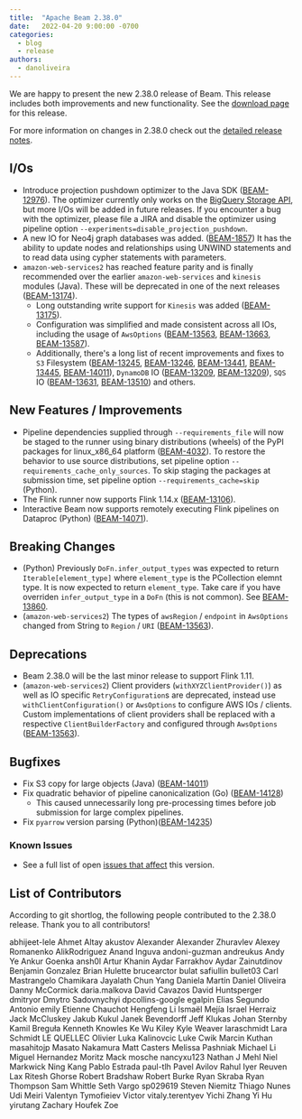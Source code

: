 ```yaml
---
title:  "Apache Beam 2.38.0"
date:   2022-04-20 9:00:00 -0700
categories:
  - blog
  - release
authors:
  - danoliveira
---
```


<!--
Licensed under the Apache License, Version 2.0 (the "License");
you may not use this file except in compliance with the License.
You may obtain a copy of the License at
http://www.apache.org/licenses/LICENSE-2.0
Unless required by applicable law or agreed to in writing, software
distributed under the License is distributed on an "AS IS" BASIS,
WITHOUT WARRANTIES OR CONDITIONS OF ANY KIND, either express or implied.
See the License for the specific language governing permissions and
limitations under the License.
-->

We are happy to present the new 2.38.0 release of Beam.
This release includes both improvements and new functionality.
See the [download page](/get-started/downloads/#2380-2022-04-20) for this release.

<!--more-->

For more information on changes in 2.38.0 check out the [detailed release notes](https://issues.apache.org/jira/secure/ReleaseNote.jspa?projectId=12319527&version=12351169).

## I/Os
* Introduce projection pushdown optimizer to the Java SDK ([BEAM-12976](https://issues.apache.org/jira/browse/BEAM-12976)). The optimizer currently only works on the [BigQuery Storage API](/documentation/io/built-in/google-bigquery/#storage-api), but more I/Os will be added in future releases. If you encounter a bug with the optimizer, please file a JIRA and disable the optimizer using pipeline option `--experiments=disable_projection_pushdown`.
* A new IO for Neo4j graph databases was added. ([BEAM-1857](https://issues.apache.org/jira/browse/BEAM-1857))  It has the ability to update nodes and relationships using UNWIND statements and to read data using cypher statements with parameters.
* `amazon-web-services2` has reached feature parity and is finally recommended over the earlier `amazon-web-services` and `kinesis` modules (Java). These will be deprecated in one of the next releases ([BEAM-13174](https://issues.apache.org/jira/browse/BEAM-13174)).
  * Long outstanding write support for `Kinesis` was added ([BEAM-13175](https://issues.apache.org/jira/browse/BEAM-13175)).
  * Configuration was simplified and made consistent across all IOs, including the usage of `AwsOptions` ([BEAM-13563](https://issues.apache.org/jira/browse/BEAM-13563), [BEAM-13663](https://issues.apache.org/jira/browse/BEAM-13663), [BEAM-13587](https://issues.apache.org/jira/browse/BEAM-13587)).
  * Additionally, there's a long list of recent improvements and fixes to
    `S3` Filesystem ([BEAM-13245](https://issues.apache.org/jira/browse/BEAM-13245), [BEAM-13246](https://issues.apache.org/jira/browse/BEAM-13246), [BEAM-13441](https://issues.apache.org/jira/browse/BEAM-13441), [BEAM-13445](https://issues.apache.org/jira/browse/BEAM-13445), [BEAM-14011](https://issues.apache.org/jira/browse/BEAM-14011)),
    `DynamoDB` IO ([BEAM-13209](https://issues.apache.org/jira/browse/BEAM-13009), [BEAM-13209](https://issues.apache.org/jira/browse/BEAM-13209)),
    `SQS` IO ([BEAM-13631](https://issues.apache.org/jira/browse/BEAM-13631), [BEAM-13510](https://issues.apache.org/jira/browse/BEAM-13510)) and others.

## New Features / Improvements

* Pipeline dependencies supplied through `--requirements_file` will now be staged to the runner using binary distributions (wheels) of the PyPI packages for linux_x86_64 platform ([BEAM-4032](https://issues.apache.org/jira/browse/BEAM-4032)). To restore the behavior to use source distributions, set pipeline option `--requirements_cache_only_sources`. To skip staging the packages at submission time, set pipeline option `--requirements_cache=skip` (Python).
* The Flink runner now supports Flink 1.14.x ([BEAM-13106](https://issues.apache.org/jira/browse/BEAM-13106)).
* Interactive Beam now supports remotely executing Flink pipelines on Dataproc (Python) ([BEAM-14071](https://issues.apache.org/jira/browse/BEAM-14071)).

## Breaking Changes

* (Python) Previously `DoFn.infer_output_types` was expected to return `Iterable[element_type]` where `element_type` is the PCollection elemnt type. It is now expected to return `element_type`. Take care if you have overriden `infer_output_type` in a `DoFn` (this is not common). See [BEAM-13860](https://issues.apache.org/jira/browse/BEAM-13860).
* (`amazon-web-services2`) The types of `awsRegion` / `endpoint` in `AwsOptions` changed from String to `Region` / `URI` ([BEAM-13563](https://issues.apache.org/jira/browse/BEAM-13563)).

## Deprecations

* Beam 2.38.0 will be the last minor release to support Flink 1.11.
* (`amazon-web-services2`) Client providers (`withXYZClientProvider()`) as well as IO specific `RetryConfiguration`s are deprecated, instead use `withClientConfiguration()` or `AwsOptions` to configure AWS IOs / clients.
  Custom implementations of client providers shall be replaced with a respective `ClientBuilderFactory` and configured through `AwsOptions` ([BEAM-13563](https://issues.apache.org/jira/browse/BEAM-13563)).

## Bugfixes

* Fix S3 copy for large objects (Java) ([BEAM-14011](https://issues.apache.org/jira/browse/BEAM-14011))
* Fix quadratic behavior of pipeline canonicalization (Go) ([BEAM-14128](https://issues.apache.org/jira/browse/BEAM-14128))
  * This caused unnecessarily long pre-processing times before job submission for large complex pipelines.
* Fix `pyarrow` version parsing (Python)([BEAM-14235](https://issues.apache.org/jira/browse/BEAM-14235))

### Known Issues

* See a full list of open [issues that affect](https://issues.apache.org/jira/issues/?jql=project%20%3D%20BEAM%20AND%20affectedVersion%20%3D%202.38.0%20ORDER%20BY%20priority%20DESC%2C%20updated%20DESC) this version.

## List of Contributors

According to git shortlog, the following people contributed to the 2.38.0 release. Thank you to all contributors!

abhijeet-lele
Ahmet Altay
akustov
Alexander
Alexander Zhuravlev
Alexey Romanenko
AlikRodriguez
Anand Inguva
andoni-guzman
andreukus
Andy Ye
Ankur Goenka
ansh0l
Artur Khanin
Aydar Farrakhov
Aydar Zainutdinov
Benjamin Gonzalez
Brian Hulette
brucearctor
bulat safiullin
bullet03
Carl Mastrangelo
Chamikara Jayalath
Chun Yang
Daniela Martín
Daniel Oliveira
Danny McCormick
daria.malkova
David Cavazos
David Huntsperger
dmitryor
Dmytro Sadovnychyi
dpcollins-google
egalpin
Elias Segundo Antonio
emily
Etienne Chauchot
Hengfeng Li
Ismaël Mejía
Israel Herraiz
Jack McCluskey
Jakub Kukul
Janek Bevendorff
Jeff Klukas
Johan Sternby
Kamil Breguła
Kenneth Knowles
Ke Wu
Kiley
Kyle Weaver
laraschmidt
Lara Schmidt
LE QUELLEC Olivier
Luka Kalinovcic
Luke Cwik
Marcin Kuthan
masahitojp
Masato Nakamura
Matt Casters
Melissa Pashniak
Michael Li
Miguel Hernandez
Moritz Mack
mosche
nancyxu123
Nathan J Mehl
Niel Markwick
Ning Kang
Pablo Estrada
paul-tlh
Pavel Avilov
Rahul Iyer
Reuven Lax
Ritesh Ghorse
Robert Bradshaw
Robert Burke
Ryan Skraba
Ryan Thompson
Sam Whittle
Seth Vargo
sp029619
Steven Niemitz
Thiago Nunes
Udi Meiri
Valentyn Tymofieiev
Victor
vitaly.terentyev
Yichi Zhang
Yi Hu
yirutang
Zachary Houfek
Zoe
